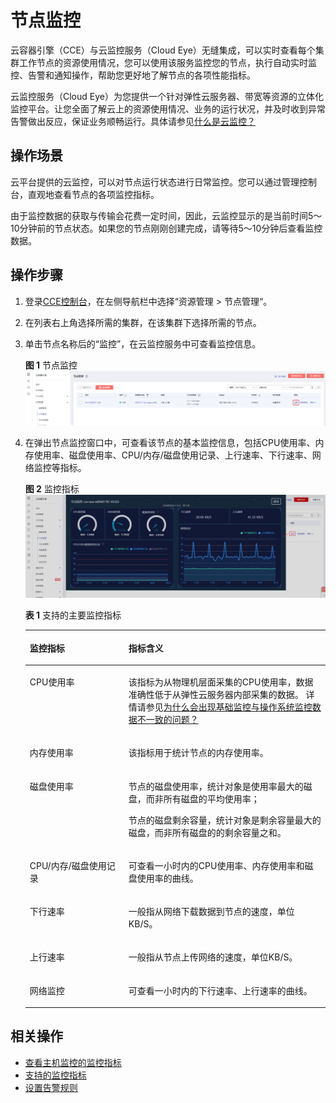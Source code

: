 # 节点监控<a name="cce_01_0182"></a>

云容器引擎（CCE）与云监控服务（Cloud Eye）无缝集成，可以实时查看每个集群工作节点的资源使用情况，您可以使用该服务监控您的节点，执行自动实时监控、告警和通知操作，帮助您更好地了解节点的各项性能指标。

云监控服务（Cloud Eye）为您提供一个针对弹性云服务器、带宽等资源的立体化监控平台。让您全面了解云上的资源使用情况、业务的运行状况，并及时收到异常告警做出反应，保证业务顺畅运行。具体请参见[什么是云监控？](https://support.huaweicloud.com/productdesc-ces/zh-cn_topic_0015479882.html)

## 操作场景<a name="section1764323133213"></a>

云平台提供的云监控，可以对节点运行状态进行日常监控。您可以通过管理控制台，直观地查看节点的各项监控指标。

由于监控数据的获取与传输会花费一定时间，因此，云监控显示的是当前时间5～10分钟前的节点状态。如果您的节点刚刚创建完成，请等待5～10分钟后查看监控数据。

## 操作步骤<a name="section1883994053220"></a>

1.  登录[CCE控制台](https://console.huaweicloud.com/cce2.0/?utm_source=helpcenter)，在左侧导航栏中选择“资源管理 \> 节点管理“。
2.  在列表右上角选择所需的集群，在该集群下选择所需的节点。
3.  单击节点名称后的“监控”，在云监控服务中可查看监控信息。

    **图 1**  节点监控<a name="fig6924142175319"></a>  
    ![](figures/节点监控.png "节点监控")

4.  在弹出节点监控窗口中，可查看该节点的基本监控信息，包括CPU使用率、内存使用率、磁盘使用率、CPU/内存/磁盘使用记录、上行速率、下行速率、网络监控等指标。

    **图 2**  监控指标<a name="fig065111487019"></a>  
    ![](figures/监控指标.png "监控指标")

    **表 1**  支持的主要监控指标

    <a name="table1486013138225"></a>
    <table><thead align="left"><tr id="row15860113172219"><th class="cellrowborder" valign="top" width="32.910000000000004%" id="mcps1.2.3.1.1"><p id="p1860111318225"><a name="p1860111318225"></a><a name="p1860111318225"></a>监控指标</p>
    </th>
    <th class="cellrowborder" valign="top" width="67.09%" id="mcps1.2.3.1.2"><p id="p1886081302214"><a name="p1886081302214"></a><a name="p1886081302214"></a>指标含义</p>
    </th>
    </tr>
    </thead>
    <tbody><tr id="row286081319224"><td class="cellrowborder" valign="top" width="32.910000000000004%" headers="mcps1.2.3.1.1 "><p id="p1586001317227"><a name="p1586001317227"></a><a name="p1586001317227"></a><span class="keyword" id="keyword792120245208"><a name="keyword792120245208"></a><a name="keyword792120245208"></a>CPU使用率</span></p>
    </td>
    <td class="cellrowborder" valign="top" width="67.09%" headers="mcps1.2.3.1.2 "><p id="p1986015137228"><a name="p1986015137228"></a><a name="p1986015137228"></a>该指标为从物理机层面采集的CPU使用率，数据准确性低于从弹性云服务器内部采集的数据。 详情请参见<a href="https://support.huaweicloud.com/ces_faq/ces_faq_0040.html" target="_blank" rel="noopener noreferrer">为什么会出现基础监控与操作系统监控数据不一致的问题？</a></p>
    </td>
    </tr>
    <tr id="row13860161342214"><td class="cellrowborder" valign="top" width="32.910000000000004%" headers="mcps1.2.3.1.1 "><p id="p11860413152216"><a name="p11860413152216"></a><a name="p11860413152216"></a><span class="keyword" id="keyword1050041415157"><a name="keyword1050041415157"></a><a name="keyword1050041415157"></a>内存使用率</span></p>
    </td>
    <td class="cellrowborder" valign="top" width="67.09%" headers="mcps1.2.3.1.2 "><p id="p19860161318221"><a name="p19860161318221"></a><a name="p19860161318221"></a>该指标用于统计节点的内存使用率。</p>
    </td>
    </tr>
    <tr id="row86911734143211"><td class="cellrowborder" valign="top" width="32.910000000000004%" headers="mcps1.2.3.1.1 "><p id="p18601213112211"><a name="p18601213112211"></a><a name="p18601213112211"></a><span class="keyword" id="keyword1939323217206"><a name="keyword1939323217206"></a><a name="keyword1939323217206"></a>磁盘使用率</span></p>
    </td>
    <td class="cellrowborder" valign="top" width="67.09%" headers="mcps1.2.3.1.2 "><p id="p7115154961512"><a name="p7115154961512"></a><a name="p7115154961512"></a>节点的磁盘使用率，统计对象是使用率最大的磁盘，而非所有磁盘的平均使用率；</p>
    <p id="p686091310227"><a name="p686091310227"></a><a name="p686091310227"></a>节点的磁盘剩余容量，统计对象是剩余容量最大的磁盘，而非所有磁盘的的剩余容量之和。</p>
    </td>
    </tr>
    <tr id="row786011319224"><td class="cellrowborder" valign="top" width="32.910000000000004%" headers="mcps1.2.3.1.1 "><p id="p1586041316225"><a name="p1586041316225"></a><a name="p1586041316225"></a>CPU/内存/磁盘使用记录</p>
    </td>
    <td class="cellrowborder" valign="top" width="67.09%" headers="mcps1.2.3.1.2 "><p id="p786041302216"><a name="p786041302216"></a><a name="p786041302216"></a>可查看一小时内的CPU使用率、内存使用率和磁盘使用率的曲线。</p>
    </td>
    </tr>
    <tr id="row3860113172218"><td class="cellrowborder" valign="top" width="32.910000000000004%" headers="mcps1.2.3.1.1 "><p id="p822722541616"><a name="p822722541616"></a><a name="p822722541616"></a>下行速率</p>
    </td>
    <td class="cellrowborder" valign="top" width="67.09%" headers="mcps1.2.3.1.2 "><p id="p204478236166"><a name="p204478236166"></a><a name="p204478236166"></a>一般指从网络下载数据到节点的速度，单位KB/S。</p>
    </td>
    </tr>
    <tr id="row148151597255"><td class="cellrowborder" valign="top" width="32.910000000000004%" headers="mcps1.2.3.1.1 "><p id="p62262025161611"><a name="p62262025161611"></a><a name="p62262025161611"></a>上行速率</p>
    </td>
    <td class="cellrowborder" valign="top" width="67.09%" headers="mcps1.2.3.1.2 "><p id="p68883217294"><a name="p68883217294"></a><a name="p68883217294"></a>一般指从节点上传网络的速度，单位KB/S。</p>
    </td>
    </tr>
    <tr id="row158166972516"><td class="cellrowborder" valign="top" width="32.910000000000004%" headers="mcps1.2.3.1.1 "><p id="p102256251166"><a name="p102256251166"></a><a name="p102256251166"></a>网络监控</p>
    </td>
    <td class="cellrowborder" valign="top" width="67.09%" headers="mcps1.2.3.1.2 "><p id="p6445423101614"><a name="p6445423101614"></a><a name="p6445423101614"></a>可查看一小时内的下行速率、上行速率的曲线。</p>
    </td>
    </tr>
    </tbody>
    </table>


## 相关操作<a name="section2749922133319"></a>

-   [查看主机监控的监控指标](https://support.huaweicloud.com/usermanual-ces/zh-cn_topic_0079332017.html)
-   [支持的监控指标](支持的监控指标.md)
-   [设置告警规则](设置告警规则.md)

